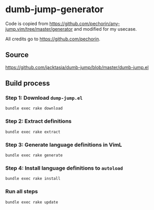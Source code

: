 # dumb-jump-generator

Code is copied from https://github.com/pechorin/any-jump.vim/tree/master/generator and modified for my usecase.

All credits go to https://github.com/pechorin.

## Source

https://github.com/jacktasia/dumb-jump/blob/master/dumb-jump.el

## Build process

### Step 1: Download `dump-jump.el`

```shell
bundle exec rake download
```

### Step 2: Extract definitions

```shell
bundle exec rake extract
```

### Step 3: Generate language definitions in VimL

```shell
bundle exec rake generate
```

### Step 4: Install language definitions to `autoload`

```
bundle exec rake install
```

### Run all steps

```shell
bundle exec rake update
```
